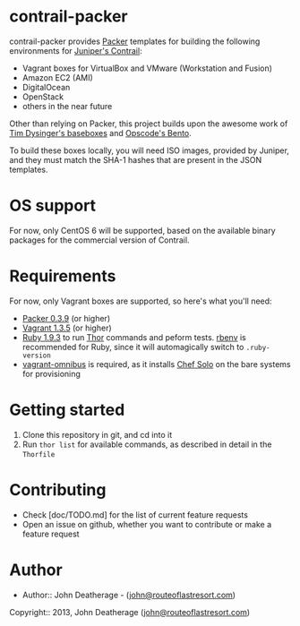 # contrail-packer

contrail-packer provides [Packer](http://packer.io) templates for building the following environments for [Juniper's Contrail](http://www.juniper.net/us/en/products-services/sdn/contrail/):

- Vagrant boxes for VirtualBox and VMware (Workstation and Fusion)
- Amazon EC2 (AMI)
- DigitalOcean
- OpenStack
- others in the near future

Other than relying on Packer, this project builds upon the awesome work of [Tim Dysinger's baseboxes](https://github.com/dysinger/basebox) and [Opscode's Bento](https://github.com/opscode/bento).

To build these boxes locally, you will need ISO images, provided by Juniper,
and they must match the SHA-1 hashes that are present in the JSON templates.

# OS support

For now, only CentOS 6 will be supported, based on the available binary packages for the commercial version of Contrail.

# Requirements

For now, only Vagrant boxes are supported, so here's what you'll need:

- [Packer 0.3.9](http://www.packer.io/downloads.html) (or higher)
- [Vagrant 1.3.5](http://downloads.vagrantup.com/) (or higher)
- [Ruby 1.9.3](https://www.ruby-lang.org/en/) to run [Thor](http://whatisthor.com/) commands and peform tests.  [rbenv](https://github.com/sstephenson/rbenv) is recommended for Ruby, since it will automagically switch to `.ruby-version`
- [vagrant-omnibus](https://github.com/schisamo/vagrant-omnibus) is required, as it installs [Chef Solo](http://www.opscode.com/chef/) on the bare systems for provisioning

# Getting started

1. Clone this repository in git, and cd into it
2. Run `thor list` for available commands, as described in detail in the `Thorfile`

# Contributing

- Check [doc/TODO.md] for the list of current feature requests
- Open an issue on github, whether you want to contribute or make a feature request

# Author

- Author:: John Deatherage - (<john@routeoflastresort.com>)

Copyright:: 2013, John Deatherage (<john@routeoflastresort.com>)